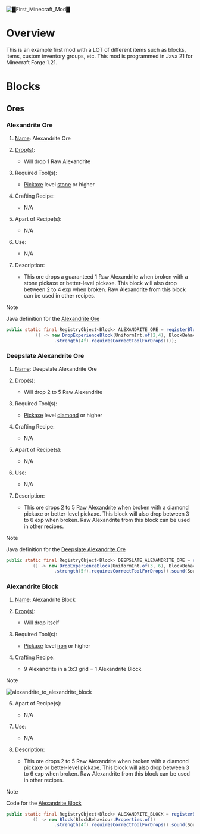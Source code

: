 ![█_First_Minecraft_Mod_█](https://github.com/user-attachments/assets/f4a31a7c-0166-4949-9c34-0da7c62917a2)

# Overview
This is an example first mod with a LOT of different items such as blocks, items, custom inventory groups, etc.
This mod is programmed in Java 21 for Minecraft Forge 1.21.

# Blocks

## Ores

### Alexandrite Ore

1. [Name](/src/main/resources/assets/firstmod/lang/en_us.json#L12): Alexandrite Ore

2. [Drop(s)](/src/main/resources/data/firstmod/loot_table/blocks/alexandrite_ore.json):
   - Will drop 1 Raw Alexandrite
     
3. Required Tool(s):
   - [Pickaxe](/src/main/resources/data/minecraft/tags/block/mineable/pickaxe.json#L6) level [stone](/src/main/resources/data/minecraft/tags/block/needs_stone_tool.json#L4) or higher

4. Crafting Recipe:
   - N/A
  
5. Apart of Recipe(s):
   - N/A

6. Use:
   - N/A

7. Description:
   - This ore drops a guaranteed 1 Raw Alexandrite when broken with a stone pickaxe or better-level pickaxe. This block will also drop between 2 to 4 exp when broken. Raw Alexandrite from this block can be used in other recipes.

> [!NOTE]
> Java definition for the [Alexandrite Ore](/src/main/java/net/joshua/firstmod/block/ModBlocks.java#L33-L35)
>``` java
> public static final RegistryObject<Block> ALEXANDRITE_ORE = registerBlock("alexandrite_ore",
>            () -> new DropExperienceBlock(UniformInt.of(2,4), BlockBehaviour.Properties.of()
>                   .strength(4f).requiresCorrectToolForDrops()));
>```

### Deepslate Alexandrite Ore

1. [Name](/src/main/resources/assets/firstmod/lang/en_us.json#L13): Deepslate Alexandrite Ore

2. [Drop(s)](/src/main/resources/data/firstmod/loot_table/blocks/deepslate_alexandrite_ore.json):
   - Will drop 2 to 5 Raw Alexandrite
     
3. Required Tool(s):
   - [Pickaxe](/src/main/resources/data/minecraft/tags/block/mineable/pickaxe.json#L7) level [diamond](/src/main/resources/data/minecraft/tags/block/needs_diamond_tool.json#L4) or higher

4. Crafting Recipe:
   - N/A
  
5. Apart of Recipe(s):
   - N/A

6. Use:
   - N/A

7. Description:
   - This ore drops 2 to 5 Raw Alexandrite when broken with a diamond pickaxe or better-level pickaxe. This block will also drop between 3 to 6 exp when broken. Raw Alexandrite from this block can be used in other recipes.

> [!NOTE]
> Java definition for the [Deepslate Alexandrite Ore](/src/main/java/net/joshua/firstmod/block/ModBlocks.java#L36-L38)
>``` java
> public static final RegistryObject<Block> DEEPSLATE_ALEXANDRITE_ORE = registerBlock("deepslate_alexandrite_ore",
>           () -> new DropExperienceBlock(UniformInt.of(3, 6), BlockBehaviour.Properties.of()
>                   .strength(5f).requiresCorrectToolForDrops().sound(SoundType.DEEPSLATE)));
>```

### Alexandrite Block

1. [Name](/src/main/resources/assets/firstmod/lang/en_us.json#L10): Alexandrite Block

2. [Drop(s)](/src/main/resources/data/firstmod/loot_table/blocks/alexandrite_block.json):
   - Will drop itself
     
3. Required Tool(s):
   - [Pickaxe](/src/main/resources/data/minecraft/tags/block/mineable/pickaxe.json#L4) level [iron](/src/main/resources/data/minecraft/tags/block/needs_iron_tool.json#L4) or higher

4. [Crafting Recipe](/src/main/resources/data/firstmod/recipe/alexandrite/alexandrite_block_from_alexandrite.json):
   - 9 Alexandrite in a 3x3 grid = 1 Alexandrite Block
> [!NOTE]
> ![alexandrite_to_alexandrite_block](https://github.com/user-attachments/assets/ef9a8928-d1a5-44b4-b1fc-d8b22931d4a5)

  
6. Apart of Recipe(s):
   - N/A

7. Use:
   - N/A

8. Description:
   - This ore drops 2 to 5 Raw Alexandrite when broken with a diamond pickaxe or better-level pickaxe. This block will also drop between 3 to 6 exp when broken. Raw Alexandrite from this block can be used in other recipes.

> [!NOTE]
> Code for the [Alexandrite Block](/src/main/java/net/joshua/firstmod/block/ModBlocks.java)
>``` java
> public static final RegistryObject<Block> ALEXANDRITE_BLOCK = registerBlock("alexandrite_block",
>           () -> new Block(BlockBehaviour.Properties.of()
>                   .strength(4f).requiresCorrectToolForDrops().sound(SoundType.AMETHYST)));
>```
